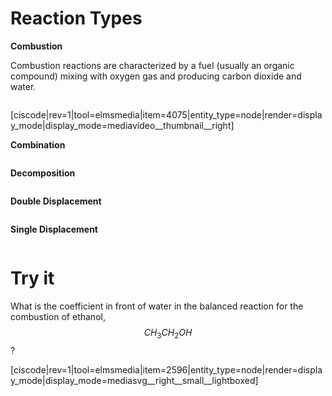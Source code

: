 <div style="float:right;margin:auto"><ebook-button title="Reaction Types" link="https://genchem.science.psu.edu/15-1-reaction-types"></ebook-button></div>


# Reaction Types



**Combustion**

Combustion reactions are characterized by a fuel (usually an organic compound) mixing with oxygen gas and producing carbon dioxide and water.

<div class="spacer" style="display:block;overflow:hidden;width:100%;"></div>


[ciscode|rev=1|tool=elmsmedia|item=4075|entity_type=node|render=display_mode|display_mode=mediavideo__thumbnail__right]

**Combination**


<div class="spacer" style="display:block;overflow:hidden;width:100%;"></div>


**Decomposition**



<div class="spacer" style="display:block;overflow:hidden;width:100%;"></div>


**Double Displacement**




<div class="spacer" style="display:block;overflow:hidden;width:100%;"></div>



**Single Displacement**



<div class="spacer" style="display:block;overflow:hidden;width:100%;"></div>


# Try it

What is the coefficient in front of water in the balanced reaction for the combustion of ethanol, $$CH_3CH_2OH$$?

[ciscode|rev=1|tool=elmsmedia|item=2596|entity_type=node|render=display_mode|display_mode=mediasvg__right__small__lightboxed]
